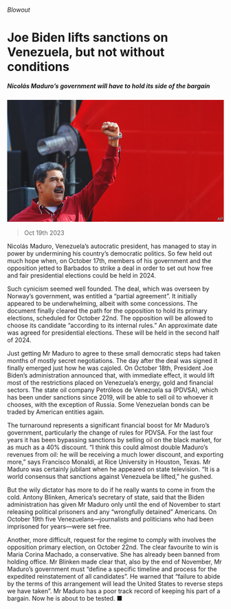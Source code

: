 ###### Blowout

# Joe Biden lifts sanctions on Venezuela, but not without conditions 

##### Nicolás Maduro’s government will have to hold its side of the bargain 

![image](images/20231021_AMP002.jpg) 

> Oct 19th 2023 

Nicolás Maduro, Venezuela’s autocratic president, has managed to stay in power by undermining his country’s democratic politics. So few held out much hope when, on October 17th, members of his government and the opposition jetted to Barbados to strike a deal in order to set out how free and fair presidential elections could be held in 2024.

Such cynicism seemed well founded. The deal, which was overseen by Norway’s government, was entitled a “partial agreement”. It initially appeared to be underwhelming, albeit with some concessions. The document finally cleared the path for the opposition to hold its primary elections, scheduled for October 22nd. The opposition will be allowed to choose its candidate “according to its internal rules.” An approximate date was agreed for presidential elections. These will be held in the second half of 2024. 

Just getting Mr Maduro to agree to these small democratic steps had taken months of mostly secret negotiations. The day after the deal was signed it finally emerged just how he was cajoled. On October 18th, President Joe Biden’s administration announced that, with immediate effect, it would lift most of the restrictions placed on Venezuela’s energy, gold and financial sectors. The state oil company Petróleos de Venezuela sa (PDVSA), which has been under sanctions since 2019, will be able to sell oil to whoever it chooses, with the exception of Russia. Some Venezuelan bonds can be traded by American entities again. 

The turnaround represents a significant financial boost for Mr Maduro’s government, particularly the change of rules for PDVSA. For the last four years it has been bypassing sanctions by selling oil on the black market, for as much as a 40% discount. “I think this could almost double Maduro’s revenues from oil: he will be receiving a much lower discount, and exporting more,” says Francisco Monaldi, at Rice University in Houston, Texas. Mr Maduro was certainly jubilant when he appeared on state television. “It is a world consensus that sanctions against Venezuela be lifted,” he gushed.

But the wily dictator has more to do if he really wants to come in from the cold. Antony Blinken, America’s secretary of state, said that the Biden administration has given Mr Maduro only until the end of November to start releasing political prisoners and any “wrongfully detained” Americans. On October 19th five Venezuelans—journalists and politicians who had been imprisoned for years—were set free.

Another, more difficult, request for the regime to comply with involves the opposition primary election, on October 22nd. The clear favourite to win is Maria Corina Machado, a conservative. She has already been banned from holding office. Mr Blinken made clear that, also by the end of November, Mr Maduro’s government must “define a specific timeline and process for the expedited reinstatement of all candidates”. He warned that “failure to abide by the terms of this arrangement will lead the United States to reverse steps we have taken”. Mr Maduro has a poor track record of keeping his part of a bargain. Now he is about to be tested. ■

